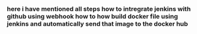 ###  here i have mentioned all steps how to intregrate jenkins with github using webhook how to how build docker file using jenkins and automatically send that image to the docker hub ###
